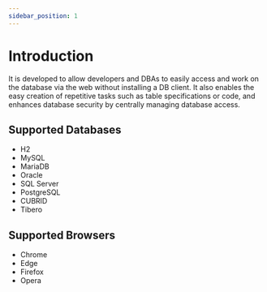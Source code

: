 ```yaml
---
sidebar_position: 1
---
```


# Introduction

It is developed to allow developers and DBAs to easily access and work on the database via the web without installing a DB client. It also enables the easy creation of repetitive tasks such as table specifications or code, and enhances database security by centrally managing database access.

## Supported Databases

- H2
- MySQL
- MariaDB
- Oracle
- SQL Server
- PostgreSQL
- CUBRID
- Tibero

## Supported Browsers

- Chrome
- Edge
- Firefox
- Opera
